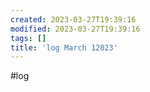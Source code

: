 ```yaml
---
created: 2023-03-27T19:39:16
modified: 2023-03-27T19:39:16
tags: []
title: 'log March 12023'
---
```


#log


